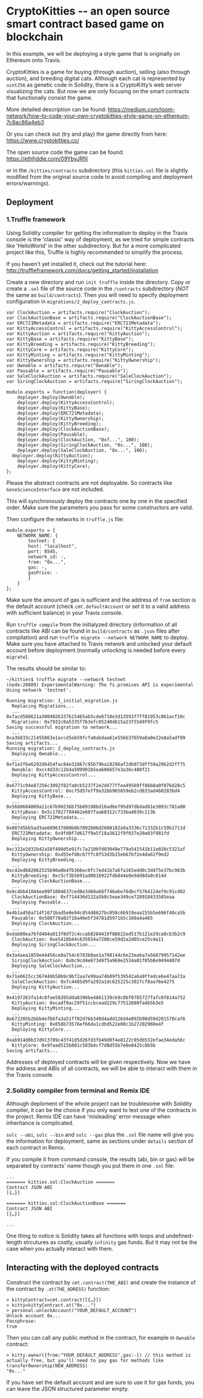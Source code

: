 # CryptoKitties -- an open source smart contract based game on blockchain 

In this example, we will be deploying a style game that is originally on Ethereum onto Travis. 

CryptoKitties is a game for buying (through auction), selling (also through auction), and breeding digital cats. Although each cat is represented by `uint256` as genetic code in Solidity, there is a CryptoKitty’s web server visualizing the cats. But now we are only focusing on the smart contracts that functionally consist the game.

More detailed description can be found: <https://medium.com/loom-network/how-to-code-your-own-cryptokitties-style-game-on-ethereum-7c8ac86a4eb3>

Or you can check out (try and play) the game directly from here: <https://www.cryptokitties.co/>

The open source code the game can be found: <https://ethfiddle.com/09YbyJRfiI> 

or in the `/kitties/contracts` subdirectory (this `kitties.sol` file is slightly modified from the original source code to avoid compiling and deployment errors/warnings).

## Deployment

### 1.Truffle framework

Using Solidity compiler for getting the information to deploy in the Travis console is the 'classic' way of deployment, as we tried for simple contracts like 'HelloWorld' in the other subdirectory. But for a more complicated project like this, Truffle is highly recommended to simplify the process.

If you haven't yet installed it, check out the tutorial here: <http://truffleframework.com/docs/getting_started/installation>

Create a new directory and run `init truffle` inside the directory. Copy or create a `.sol` file of the source code in the `/contracts` subdirectory (*NOT* the same as `build/contracts`). Then you will need to specify deployment configuration in `migrations/2_deploy_contracts.js`. 

```
var ClockAuction = artifacts.require("ClockAuction");
var ClockAuctionBase = artifacts.require("ClockAuctionBase");
var ERC721Metadata = artifacts.require("ERC721Metadata");
var KittyAccessControl = artifacts.require("KittyAccessControl");
var KittyAuction = artifacts.require("KittyAuction");
var KittyBase = artifacts.require("KittyBase");
var KittyBreeding = artifacts.require("KittyBreeding");
var KittyCore = artifacts.require("KittyCore");
var KittyMinting = artifacts.require("KittyMinting");
var KittyOwnership = artifacts.require("KittyOwnership");
var Ownable = artifacts.require("Ownable");
var Pausable = artifacts.require("Pausable");
var SaleClockAuction = artifacts.require("SaleClockAuction");
var SiringClockAuction = artifacts.require("SiringClockAuction");

module.exports = function(deployer) {
	deployer.deploy(Ownable);
	deployer.deploy(KittyAccessControl);
	deployer.deploy(KittyBase);
	deployer.deploy(ERC721Metadata);
	deployer.deploy(KittyOwnership);
	deployer.deploy(KittyBreeding);
	deployer.deploy(ClockAuctionBase);
	deployer.deploy(Pausable);
	deployer.deploy(ClockAuction, "0xf...", 100);
	deployer.deploy(SiringClockAuction, "0x...", 100);
	deployer.deploy(SaleClockAuction, "0x...", 100);
  deployer.deploy(KittyAuction);
	deployer.deploy(KittyMinting);
	deployer.deploy(KittyCore);
};
```

Please the abstract contracts are not deployable. So contracts like `GeneScienceInterface` are not included.

This will synchronously deploy the contracts one by one in the specified order. Make sure the parameters you pass for some constructors are valid. 

Then configure the networks in `truffle.js` file:

```
module.exports = {
	NETWORK_NAME: {
		testnet: {
		host: "localhost",
		port: 8545,
		network_id: -,
		from: "0x...",
		gas: -,
		gasPrice: -
		}
	}
};
```

Make sure the amount of gas is sufficient and the address of `from` section is the default account (check `cmt.defaultAccount` or set it to a valid address with sufficient balance) in your Travis console. 

Run `truffle compile` from the initialyzed directory (information of all contracts like ABI can be found in `build/contracts` as `.json` files after compilation) and run `truffle migrate --network NETWORK_NAME` to deploy. Make sure you have attached to Travis network and unlocked your default account before deployment (normally unlocking is needed before every `migrate`).

The results should be similar to:

```
~/kitties$ truffle migrate --network testnet
(node:20889) ExperimentalWarning: The fs.promises API is experimental
Using network 'testnet'.

Running migration: 1_initial_migration.js
  Replacing Migrations...
  ... 0xfacd580621a3004026337615465ab5cde6710e3d13593f7ff81953c861acf10c
  Migrations: 0x7932c0a5335f763efc05240d615a23f5549f9fc5
Saving successful migration to network...
  ... 0xa3b833c21455863e1accd5eb59fcfa0abdaa61e556b37659a8a0e22e8a5adf99
Saving artifacts...
Running migration: 2_deploy_contracts.js
  Deploying Ownable...
  ... 0xf1e2f6e6292d6454fac84e32867c95b79ba18296af2db973dff59a29b2d2ff75
  Ownable: 0xcc4d33c11b4a509901b5ea686657e3a36c480f21
  Deploying KittyAccessControl...
  ... 0x6771c04e87256c3092f82fa0cb5237f2e2dd77ffea49569ff86b8a0f076d28c5
  KittyAccessControl: 0xc75d57eff9a32bb965659eb2cd833ad4b0283bd4
  Deploying KittyBase...
  ... 0x56b0684009a11c67b90236b75b89198bd16ad6e795d97dbdad81e3093c781a00
  KittyBase: 0x5c17827704462e607faa68312c733ba4039c113b
  Deploying ERC721Metadata...
  ... 0x087d5bb5ad3ae609637d00b0b7092606d2608182a9a3336c71332b1c59b1711d
  ERC721Metadata: 0x9fd0f7d617f9a5f18a3612f9f037e20a03f981fd
  Deploying KittyOwnership...
  ... 0xc322e2d32b42a58f498d5e91fc7a2100fd03049e779a541541b11e020c5321af
  KittyOwnership: 0xd55efd6c67ffc0f53d3b15eb67bf2e4da62f9ed2
  Deploying KittyBreeding...
  ... 0xc42ed682062525b90a0b4fb366ec0fc7ed41b7a6fa165edd0c3d475e37bc983b
  KittyBreeding: 0xc5cf3b5691ad0816922fdb844e0e9dd8da0c014d
  Deploying ClockAuctionBase...
  ... 0x9c4bb41044ea99f1804637ced8e3d60a68f746abe76dbcf5764124ef9c91cd02
  ClockAuctionBase: 0xf714436d132a5b8c5eae349ce728918433585eaa
  Deploying Pausable...
  ... 0x4b1a456a714f1671bad5e0e94c854d8627bc058c6b919eaa155b5e696f40ca5b
  Pausable: 0x588f78a02f16a46e5f34781d5971b5c160a4a465
  Deploying ClockAuction...
  ... 0xdab80ea76fd404a013f8df2c4ccab8284419f88622ed517b121e29ca0cb3b2c9
  ClockAuction: 0xe5418b44c635654a7206ce59d2a2d05ce25c4a11
  Deploying SiringClockAuction...
  ... 0x3a4aea1859e44456ce0a754c6783b0ae1a798144c6e23ea6a7a56879957142ee
  SiringClockAuction: 0xbc9cd4e67349f5a969e2534a01f05b8e9494407d
  Deploying SaleClockAuction...
  ... 0x71e6615cc367449b58b9c9bf2aa7e99aa74b09f539542a6a9ffedce6e47aa72a
  SaleClockAuction: 0xfc4485d9fa292a1dc625225c3027cf8aa76e4275
  Deploying KittyAuction...
  ... 0x4197263fa14c8fae58205dda8396be4861139cb9c8bf0785727fafc0f814a752
  KittyAuction: 0xcadf0ac29f51ccbcead229c77512680fa4b5b3e5
  Deploying KittyMinting...
  ... 0x672205b2bbb4efb6fa3a51ff02d76b340d4add126d4e092b98d59d201570caf6
  KittyMinting: 0x058b73576ef66da1cdbd522e08c1b27202960e4f
  Deploying KittyCore...
  ... 0xab914d0b37d913789c43f41d5d26fd3fb49d0f4e8122c85db532efae34eda56c
  KittyCore: 0x9faad515b881c503b4cf7d8d55b7e0e8425c8b5b
Saving artifacts...
```

Addresses of deployed contracts will be given respectively. Now we have the address and ABIs of all contracts, we will be able to interact with them in the Travis console.

### 2.Solidity compiler from terminal and Remix IDE

Although deploment of the whole project can be troublesome with Solidity compiler, it can be the choice if you only want to test one of the contracts in the project. Remix IDE can have 'misleading' error message when inheritance is complicated.

`solc --abi`, `solc --bin` and `solc --gas` plus the `.sol` file name will give you the information for deployment, same as sections under `details` section of each contract in Remix.

If you compile it from command console, the results (abi, bin or gas) will be separated by contracts' name though you put them in one `.sol` file:

```
...
======= kitties.sol:ClockAuction =======
Contract JSON ABI 
[{…}]

======= kitties.sol:ClockAuctionBase =======
Contract JSON ABI 
[{…}]

...
```

One thing to notice is Solidity takes all functions with loops and undefined-length strcutures as costly, usually `infinity` gas funds. But it may not be the case when you actually interact with them.

## Interacting with the deployed contracts

Construct the contract by `cmt.contract(THE_ABI)` and create the instance of the contract by `.at(THE_ADRESS)` function:

```
> kittyContract=cmt.contract([{…}])
> kitty=kittyContract.at("0x...")
> personal.unlockAccount("YOUR_DEFAULT_ACCOUNT")
Unlock account 0x...
Passphrase: 
true
```

Then you can call any public method in the contract, for example in `Ownable` contract:

```
> kitty.owner({from:"YOUR_DEFAULT_ADDRESS",gas:-}) // this method is actually free, but you'll need to pay gas for methods like transferOwnership(NEW_ADDRESS)
"0x..."
```
If you have set the default account and are sure to use it for gas funds, you can leave the JSON structured parameter empty.


